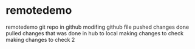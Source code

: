 # remotedemo
remotedemo
git repo in github
modifing github file
pushed changes done
pulled changes that was done in hub to local
making changes to check
making changes to check 2
